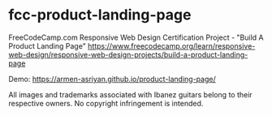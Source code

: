 # fcc-product-landing-page
FreeCodeCamp.com Responsive Web Design Certification Project - "Build A Product Landing Page"
https://www.freecodecamp.org/learn/responsive-web-design/responsive-web-design-projects/build-a-product-landing-page




Demo: https://armen-asriyan.github.io/product-landing-page/


All images and trademarks associated with Ibanez guitars belong to their respective owners.
No copyright infringement is intended.
